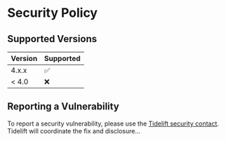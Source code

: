 # Security Policy

## Supported Versions

| Version | Supported          |
| ------- | ------------------ |
| 4.x.x   | :white_check_mark: |
| < 4.0   | :x:                |

## Reporting a Vulnerability

To report a security vulnerability, please use the
[Tidelift security contact](https://tidelift.com/security).
Tidelift will coordinate the fix and disclosure...
